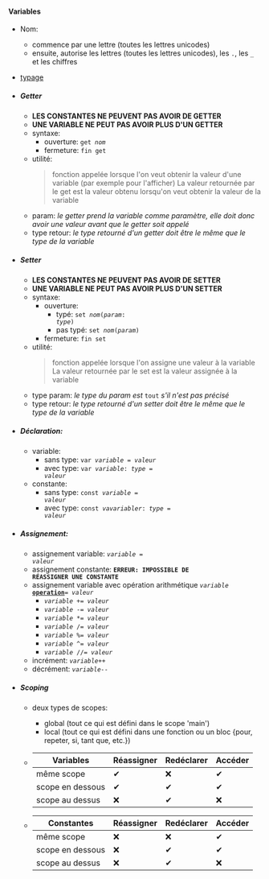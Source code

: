 #### Variables
- Nom: 
  - commence par une lettre (toutes les lettres unicodes)
  - ensuite, autorise les lettres (toutes les lettres unicodes), les `.`, les `_` et les chiffres
- [typage](#Typage)

- ##### Getter
  - **LES CONSTANTES NE PEUVENT PAS AVOIR DE GETTER**
  - **UNE VARIABLE NE PEUT PAS AVOIR PLUS D'UN GETTER**
  - syntaxe: 
    - ouverture: <code>get *nom*</code>
    - fermeture: `fin get`
  - utilité:
    > fonction appelée lorsque l'on veut obtenir la valeur d'une variable (par exemple pour l'afficher)
    > La valeur retournée par le get est la valeur obtenu lorsqu'on veut obtenir la valeur de la variable
  - param: *le getter prend la variable comme paramètre, elle doit donc avoir une valeur avant que le getter soit appelé*
  - type retour: *le type retourné d'un getter doit être le même que le type de la variable* 

- ##### Setter
  - **LES CONSTANTES NE PEUVENT PAS AVOIR DE SETTER**
  - **UNE VARIABLE NE PEUT PAS AVOIR PLUS D'UN SETTER**
  - syntaxe: 
    - ouverture:
      - typé: <code>set *nom*(*param*: *type*)</code>
      - pas typé: <code>set *nom*(*param*)</code>
    - fermeture: `fin set`
  - utilité:
    > fonction appelée lorsque l'on assigne une valeur à la variable
    > La valeur retournée par le set est la valeur assignée à la variable
  - type param: *le type du param est* `tout` *s'il n'est pas précisé*
  - type retour: *le type retourné d'un setter doit être le même que le type de la variable*

- ##### Déclaration:
  - variable:
    - sans type: <code>var *variable* = *valeur*</code>
    - avec type: <code>var *variable*: *type* = *valeur*</code>
  - constante:
    - sans type: <code>const *variable* = *valeur*</code>
    - avec type: <code>const *vavariabler*: *type* = *valeur*</code>

- ##### Assignement:
  - assignement variable: <code>*variable* = *valeur*</code>
  - assignement constante: <code>**ERREUR: IMPOSSIBLE DE RÉASSIGNER UNE CONSTANTE**</code>
  - assignement variable avec opération arithmétique <code>*variable* **[operation](#arithmétique)**= *valeur*</code>
    - <code>*variable* += *valeur*</code>
    - <code>*variable* -= *valeur*</code>
    - <code>*variable* *= *valeur*</code>
    - <code>*variable* /= *valeur*</code>
    - <code>*variable* %= *valeur*</code>
    - <code>*variable* ^= *valeur*</code>
    - <code>*variable* //= *valeur*</code> 
  - incrément: <code>*variable*++</code>
  - décrément: <code>*variable*--</code>

- ##### Scoping
  - deux types de scopes:
    - global (tout ce qui est défini dans le scope 'main')
    - local (tout ce qui est défini dans une fonction ou un bloc {pour, repeter, si, tant que, etc.})
  - |Variables          |Réassigner |Redéclarer           |Accéder
    ---                 |---        |---                  |---
    |même scope         |✔          |❌                  |✔
    |scope en dessous   |✔          |✔                   |✔
    |scope au dessus    |❌         |✔                   |❌

  - |Constantes         |Réassigner  |Redéclarer   |Accéder
    ---                 |---         |---          |---
    |même scope         |❌         |❌           |✔
    |scope en dessous   |❌         |✔            |✔
    |scope au dessus    |❌         |✔            |❌


